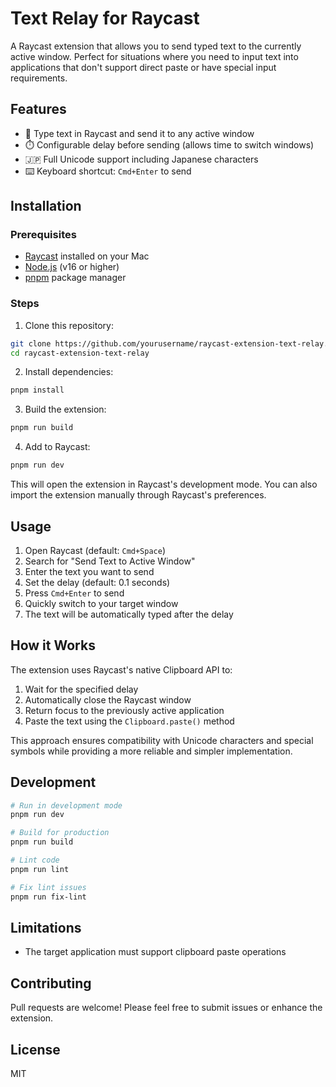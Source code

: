# Text Relay for Raycast

A Raycast extension that allows you to send typed text to the currently active window. Perfect for situations where you need to input text into applications that don't support direct paste or have special input requirements.

## Features

- 📝 Type text in Raycast and send it to any active window
- ⏱️ Configurable delay before sending (allows time to switch windows)
- 🇯🇵 Full Unicode support including Japanese characters
- ⌨️ Keyboard shortcut: `Cmd+Enter` to send

## Installation

### Prerequisites

- [Raycast](https://raycast.com/) installed on your Mac
- [Node.js](https://nodejs.org/) (v16 or higher)
- [pnpm](https://pnpm.io/) package manager

### Steps

1. Clone this repository:
```bash
git clone https://github.com/yourusername/raycast-extension-text-relay.git
cd raycast-extension-text-relay
```

2. Install dependencies:
```bash
pnpm install
```

3. Build the extension:
```bash
pnpm run build
```

4. Add to Raycast:
```bash
pnpm run dev
```

This will open the extension in Raycast's development mode. You can also import the extension manually through Raycast's preferences.

## Usage

1. Open Raycast (default: `Cmd+Space`)
2. Search for "Send Text to Active Window"
3. Enter the text you want to send
4. Set the delay (default: 0.1 seconds)
5. Press `Cmd+Enter` to send
6. Quickly switch to your target window
7. The text will be automatically typed after the delay

## How it Works

The extension uses Raycast's native Clipboard API to:
1. Wait for the specified delay
2. Automatically close the Raycast window
3. Return focus to the previously active application
4. Paste the text using the `Clipboard.paste()` method

This approach ensures compatibility with Unicode characters and special symbols while providing a more reliable and simpler implementation.

## Development

```bash
# Run in development mode
pnpm run dev

# Build for production
pnpm run build

# Lint code
pnpm run lint

# Fix lint issues
pnpm run fix-lint
```

## Limitations

- The target application must support clipboard paste operations

## Contributing

Pull requests are welcome! Please feel free to submit issues or enhance the extension.

## License

MIT